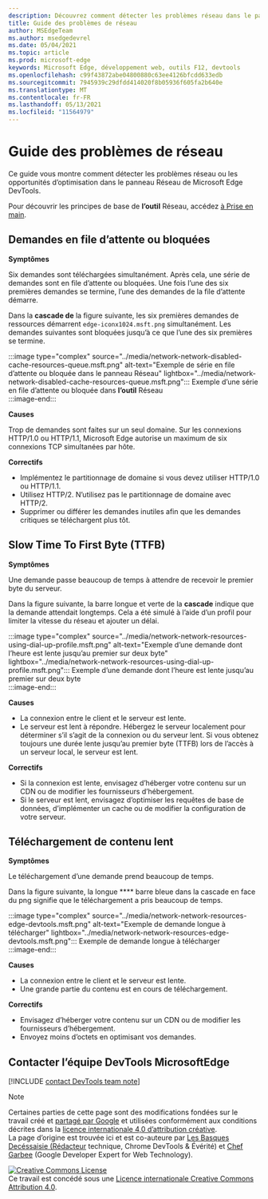 ```yaml
---
description: Découvrez comment détecter les problèmes réseau dans le panneau Réseau de Microsoft Edge DevTools.
title: Guide des problèmes de réseau
author: MSEdgeTeam
ms.author: msedgedevrel
ms.date: 05/04/2021
ms.topic: article
ms.prod: microsoft-edge
keywords: Microsoft Edge, développement web, outils F12, devtools
ms.openlocfilehash: c99f43872abe04800880c63ee4126bfcdd633edb
ms.sourcegitcommit: 7945939c29dfdd414020f8b05936f605fa2b640e
ms.translationtype: MT
ms.contentlocale: fr-FR
ms.lasthandoff: 05/13/2021
ms.locfileid: "11564979"
---
```

<!-- Copyright Kayce Basques and Jonathan Garbee

   Licensed under the Apache License, Version 2.0 (the "License");
   you may not use this file except in compliance with the License.
   You may obtain a copy of the License at

       https://www.apache.org/licenses/LICENSE-2.0

   Unless required by applicable law or agreed to in writing, software
   distributed under the License is distributed on an "AS IS" BASIS,
   WITHOUT WARRANTIES OR CONDITIONS OF ANY KIND, either express or implied.
   See the License for the specific language governing permissions and
   limitations under the License.  -->
# <a name="network-issues-guide"></a>Guide des problèmes de réseau  

Ce guide vous montre comment détecter les problèmes réseau ou les opportunités d’optimisation dans le panneau Réseau de Microsoft Edge DevTools.  

Pour découvrir les principes de base de **l’outil** Réseau, accédez [à Prise en main][NetworkPerformance].  

## <a name="queued-or-stalled-requests"></a>Demandes en file d’attente ou bloquées  

**Symptômes**  

Six demandes sont téléchargées simultanément.  Après cela, une série de demandes sont en file d’attente ou bloquées.  Une fois l’une des six premières demandes se termine, l’une des demandes de la file d’attente démarre.  

Dans la **cascade de** la figure suivante, les six premières demandes de ressources démarrent `edge-iconx1024.msft.png` simultanément.  Les demandes suivantes sont bloquées jusqu’à ce que l’une des six premières se termine.  

:::image type="complex" source="../media/network-network-disabled-cache-resources-queue.msft.png" alt-text="Exemple de série en file d’attente ou bloquée dans le panneau Réseau" lightbox="../media/network-network-disabled-cache-resources-queue.msft.png":::
   Exemple d’une série en file d’attente ou bloquée dans **l’outil** Réseau  
:::image-end:::  

**Causes**  

Trop de demandes sont faites sur un seul domaine.  Sur les connexions HTTP/1.0 ou HTTP/1.1, Microsoft Edge autorise un maximum de six connexions TCP simultanées par hôte.  

**Correctifs**  

*   Implémentez le partitionnage de domaine si vous devez utiliser HTTP/1.0 ou HTTP/1.1.  
*   Utilisez HTTP/2.  N’utilisez pas le partitionnage de domaine avec HTTP/2.  
*   Supprimer ou différer les demandes inutiles afin que les demandes critiques se téléchargent plus tôt.  
    
## <a name="slow-time-to-first-byte-ttfb"></a>Slow Time To First Byte (TTFB)  

**Symptômes**  

Une demande passe beaucoup de temps à attendre de recevoir le premier byte du serveur.  

Dans la figure suivante, la barre longue et verte de la **cascade** indique que la demande attendait longtemps.  Cela a été simulé à l’aide d’un profil pour limiter la vitesse du réseau et ajouter un délai.  

:::image type="complex" source="../media/network-network-resources-using-dial-up-profile.msft.png" alt-text="Exemple d’une demande dont l’heure est lente jusqu’au premier sur deux byte" lightbox="../media/network-network-resources-using-dial-up-profile.msft.png":::
   Exemple d’une demande dont l’heure est lente jusqu’au premier sur deux byte  
:::image-end:::  

**Causes**  

*   La connexion entre le client et le serveur est lente.  
*   Le serveur est lent à répondre.  Hébergez le serveur localement pour déterminer s’il s’agit de la connexion ou du serveur lent.  Si vous obtenez toujours une durée lente jusqu’au premier byte \(TTFB\) lors de l’accès à un serveur local, le serveur est lent.  
    
**Correctifs**  

*   Si la connexion est lente, envisagez d’héberger votre contenu sur un CDN ou de modifier les fournisseurs d’hébergement.  
*   Si le serveur est lent, envisagez d’optimiser les requêtes de base de données, d’implémenter un cache ou de modifier la configuration de votre serveur.  
    
## <a name="slow-content-download"></a>Téléchargement de contenu lent  

**Symptômes**  

Le téléchargement d’une demande prend beaucoup de temps.  

Dans la figure suivante, la longue **** barre bleue dans la cascade en face du png signifie que le téléchargement a pris beaucoup de temps.  

:::image type="complex" source="../media/network-network-resources-edge-devtools.msft.png" alt-text="Exemple de demande longue à télécharger" lightbox="../media/network-network-resources-edge-devtools.msft.png":::
   Exemple de demande longue à télécharger  
:::image-end:::  

**Causes**  

*   La connexion entre le client et le serveur est lente.  
*   Une grande partie du contenu est en cours de téléchargement.  
    
**Correctifs**  

*   Envisagez d’héberger votre contenu sur un CDN ou de modifier les fournisseurs d’hébergement.  
*   Envoyez moins d’octets en optimisant vos demandes.  
    
<!--   ## Contribute knowledge  

Do you have a network issue that should be added to this guide?  

*   Send a tweet to [@EdgeDevTools][MicrosoftEdgeTweet].  
*   Choose **Send Feedback** \(![Send Feedback](../media/smile-icon.msft.png)\) in the DevTools or select `Alt`+`Shift`+`I` \(Windows, Linux\) or `Option`+`Shift`+`I` \(macOS\) to provide feedback or feature requests.  
*   [Open an issue][WebFundamentalsIssue] on the docs repo.  -->  
    
## <a name="getting-in-touch-with-the-microsoft-edge-devtools-team"></a>Contacter l’équipe DevTools MicrosoftEdge  

[!INCLUDE [contact DevTools team note](../includes/contact-devtools-team-note.md)]  

<!-- links -->  

[NetworkPerformance]: ./index.md "Inspecter l’activité réseau dans Microsoft Edge devTools | Documents Microsoft"  

[MicrosoftEdgeTweet]: https://twitter.com/intent/tweet?text=@EdgeDevTools%20[Network%20Issues%20Guide%20Suggestion]  

[WebFundamentalsIssue]: https://github.com/MicrosoftDocs/edge-developer/issues/new?title=%5BDevTools%20Network%20Issues%20Guide%20Suggestion%5D "Nouveau problème : MicrosoftDocs/edge-developer"  

> [!NOTE]
> Certaines parties de cette page sont des modifications fondées sur le travail créé et [partagé par Google][GoogleSitePolicies] et utilisées conformément aux conditions décrites dans la [licence internationale 4,0 d’attribution créative][CCA4IL].  
> La page d’origine est trouvée ici et est co-auteure par [Les Basques Decéssaisie \(Rédacteur][KayceBasques] technique, Chrome DevTools \& Évérité\) et [Chef Garbee][JonathanGarbee] \(Google Developer Expert for Web Technology\). [](https://developers.google.com/web/tools/chrome-devtools/network/issues)  

[![Creative Commons License][CCby4Image]][CCA4IL]  
Ce travail est concédé sous une [Licence internationale Creative Commons Attribution 4.0][CCA4IL].  

[CCA4IL]: https://creativecommons.org/licenses/by/4.0  
[CCby4Image]: https://i.creativecommons.org/l/by/4.0/88x31.png  
[GoogleSitePolicies]: https://developers.google.com/terms/site-policies  
[KayceBasques]: https://developers.google.com/web/resources/contributors#kayce-basques  
[JonathanGarbee]: https://developers.google.com/web/resources/contributors#jonathan-garbee
